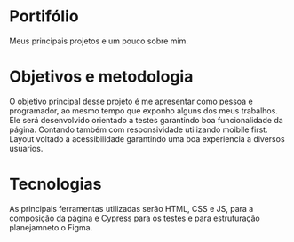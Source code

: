 # Portifólio
Meus principais projetos e um pouco sobre mim.

# Objetivos e metodologia
O objetivo principal desse projeto é me apresentar como pessoa e programador, ao mesmo tempo que exponho alguns dos meus trabalhos.
Ele será desenvolvido orientado a testes garantindo boa funcionalidade da página. Contando também com responsividade utilizando moibile first.
Layout voltado a acessibilidade garantindo uma boa experiencia a diversos usuarios.

# Tecnologias
As principais ferramentas utilizadas serão HTML, CSS e JS, para a composição da página e Cypress para os testes e para estruturação planejamneto o Figma.
